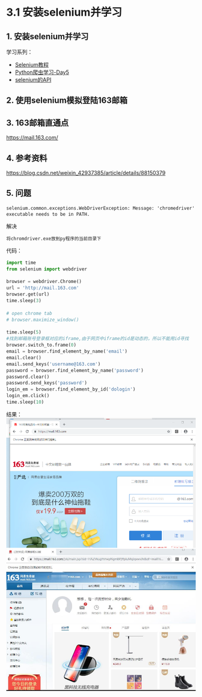 # 3.1 安装selenium并学习


## 1. 安装selenium并学习
学习系列：
-   [Selenium教程](https://selenium-python.readthedocs.io/)
-   [Python爬虫学习-Day5](https://blog.csdn.net/weixin_42937385/article/details/88150379)
-   [selenium的API](https://selenium-python-zh.readthedocs.io/en/latest/api.html)

## 2. 使用selenium模拟登陆163邮箱

## 3. 163邮箱直通点
https://mail.163.com/ 

## 4. 参考资料
https://blog.csdn.net/weixin_42937385/article/details/88150379

## 5. 问题
```
selenium.common.exceptions.WebDriverException: Message: 'chromedriver' executable needs to be in PATH.
```
解决
```
将chromdriver.exe放到py程序的当前目录下
```

代码：
```python
import time
from selenium import webdriver

browser = webdriver.Chrome()
url = 'http://mail.163.com'
browser.get(url)
time.sleep(3)

# open chrome tab
# browser.maximize_window()

time.sleep(5)
#找到邮箱账号登录框对应的iframe,由于网页中iframe的id是动态的，所以不能用id寻找
browser.switch_to.frame(0)
email = browser.find_element_by_name('email')
email.clear()
email.send_keys('username@163.com')
password = browser.find_element_by_name('password') 
password.clear()
password.send_keys('password')
login_em = browser.find_element_by_id('dologin')
login_em.click()
time.sleep(10)
```
结果：
![selenium02](resource/selenium02.jpg)
![selenium03](resource/selenium03.jpg)